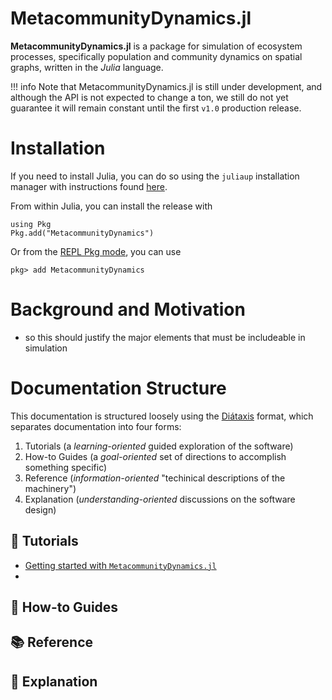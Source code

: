 # MetacommunityDynamics.jl 

**MetacommunityDynamics.jl** is a package for simulation of ecosystem processes,
specifically population and community dynamics on spatial graphs, written in the
_Julia_ language. 

!!! info
    Note that MetacommunityDynamics.jl is still under development, and although the API is
    not expected to change a ton, we still do not yet guarantee it will remain
    constant until the first `v1.0` production release. 

# Installation 

If you need to install Julia, you can do so using the `juliaup`
installation manager with instructions found
[here](https://julialang.org/downloads/). 

From within Julia, you can install the release with 

```
using Pkg
Pkg.add("MetacommunityDynamics")
```

Or from the [REPL Pkg mode](https://docs.julialang.org/en/v1/stdlib/Pkg/), you
can use

```
pkg> add MetacommunityDynamics
```

# Background and Motivation

- so this should justify the major elements that must be includeable in
  simulation 

# Documentation Structure

This documentation is structured loosely using the
[Diátaxis](https://diataxis.fr/) format, which separates documentation into four
forms:

1. Tutorials (a _learning-oriented_ guided exploration of the software)
2. How-to Guides (a _goal-oriented_ set of directions to accomplish something specific)
3. Reference (_information-oriented_ "techinical descriptions of the machinery")
4. Explanation (_understanding-oriented_ discussions on the software design)

## 🐛 Tutorials

- [Getting started with `MetacommunityDynamics.jl`]()
- []()

## 🦋 How-to Guides

## 📚 Reference

## 🧪 Explanation


